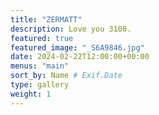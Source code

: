```yaml
---
title: "ZERMATT"
description: Love you 3100.
featured: true
featured_image: "_S6A9846.jpg"
date: 2024-02-22T12:00:00+00:00
menus: "main"
sort_by: Name # Exif.Date
type: gallery
weight: 1
---
```

